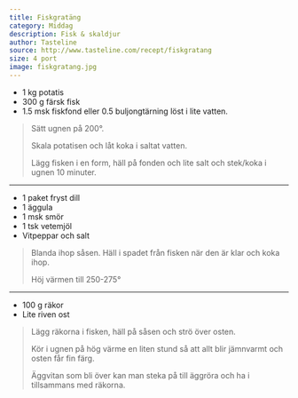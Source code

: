 ```yaml
---
title: Fiskgratäng
category: Middag
description: Fisk & skaldjur
author: Tasteline
source: http://www.tasteline.com/recept/fiskgratang
size: 4 port
image: fiskgratang.jpg
---
```


- 1 kg potatis
- 300 g färsk fisk
- 1.5 msk fiskfond eller 0.5 buljongtärning löst i lite vatten.

> Sätt ugnen på 200°.
>
> Skala potatisen och låt koka i saltat vatten.
> 
> Lägg fisken i en form, häll på fonden och lite salt och stek/koka i ugnen 10 minuter.

---

- 1 paket fryst dill
- 1 äggula
- 1 msk smör
- 1 tsk vetemjöl
- Vitpeppar och salt

> Blanda ihop såsen. Häll i spadet från fisken när den är klar och koka ihop.
>
> Höj värmen till 250-275°

---

- 100 g räkor
- Lite riven ost

> Lägg räkorna i fisken, häll på såsen och strö över osten.
> 
> Kör i ugnen på hög värme en liten stund så att allt blir jämnvarmt och osten får fin färg.
>
> Äggvitan som bli över kan man steka på till äggröra och ha i tillsammans med räkorna.
